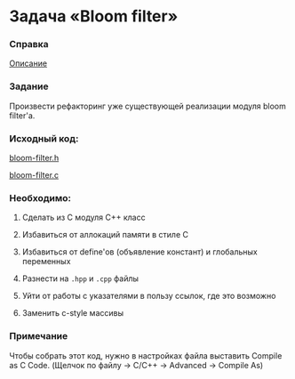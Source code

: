 # Задача «Bloom filter»

### Справка

<a href="https://ru.wikipedia.org/wiki/Фильтр_Блума">Описание</a>

### Задание

Произвести рефакторинг уже существующей реализации модуля bloom filter'a.

### Исходный код:

<a href="http://sourceforge.net/p/c-algorithms/code/ci/master/tree/src/bloom-filter.h">bloom-filter.h</a>

<a href="http://sourceforge.net/p/c-algorithms/code/ci/master/tree/src/bloom-filter.c">bloom-filter.c</a>

### Необходимо:

1. Сделать из C модуля С++ класс

2. Избавиться от аллокаций памяти в стиле C

3. Избавиться от define'ов (объявление констант) и глобальных
   переменных

4. Разнести на `.hpp` и `.сpp` файлы

5. Уйти от работы с указателями в пользу ссылок, где это возможно

6. Заменить с-style массивы

### Примечание
Чтобы собрать этот код, нужно в настройках файла выставить Compile as C Code. (Щелчок по файлу -> C/C++ -> Advanced -> Compile As)
